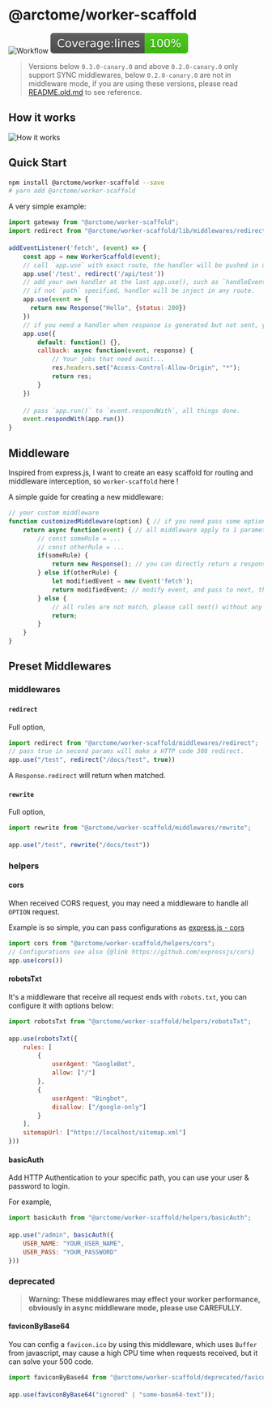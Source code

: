 # @arctome/worker-scaffold

![Workflow](https://github.com/arctome/worker-scaffold/workflows/Publish/badge.svg)
![Coverage](./coverage/badge-lines.svg)

> Versions below `0.3.0-canary.0` and above `0.2.0-canary.0` only support SYNC middlewares, below `0.2.0-canary.0` are not in middleware mode, if you are using these versions, please read [README.old.md](https://github.com/arctome/worker-scaffold/blob/main/README.old.md) to see reference.

## How it works

![How it works](https://lucid.app/publicSegments/view/74a1b7f0-b008-430f-8f3b-25c6831ae2c9/image.jpeg)

## Quick Start

```bash
npm install @arctome/worker-scaffold --save
# yarn add @arctome/worker-scaffold
```

A very simple example:

```javascript
import gateway from "@arctome/worker-scaffold";
import redirect from "@arctome/worker-scaffold/lib/middlewares/redirect";

addEventListener('fetch', (event) => {
    const app = new WorkerScaffold(event);
    // call `app.use` with exact route, the handler will be pushed in quene.
    app.use('/test', redirect('/api/test'))
    // add your own handler at the last app.use(), such as `handleEvent` or `getAssestFromKV`.
    // if not `path` specified, handler will be inject in any route.
    app.use(event => {
      return new Response("Hello", {status: 200})
    })
    // if you need a handler when response is generated but not sent, you can pass a bundle of functions contains `default` & `callback`. `callback` funciton will be called at the end.
    app.use({
        default: function() {},
        callback: async function(event, response) {
            // Your jobs that need await...
            res.headers.set("Access-Control-Allow-Origin", "*");
            return res;
        }
    })

    // pass `app.run()` to `event.respondWith`, all things done.
    event.respondWith(app.run())
}
```

## Middleware

Inspired from express.js, I want to create an easy scaffold for routing and middleware interception, so `worker-scaffold` here !

A simple guide for creating a new middleware:

```javascript
// your custom middleware
function customizedMiddleware(option) { // if you need pass some options, a wrapper is needed.
    return async function(event) { // all middleware apply to 1 parameters, event;
        // const someRule = ...
        // const otherRule = ...
        if(someRule) {
            return new Response(); // you can directly return a response when matched
        } else if(otherRule) {
            let modifiedEvent = new Event('fetch');
            return modifiedEvent; // modify event, and pass to next, this modification will not lose
        } else {
            // all rules are not match, please call next() without any param
            return;
        }
    }
}
```

## Preset Middlewares

### middlewares

#### `redirect`

Full option,

```javascript
import redirect from "@arctome/worker-scaffold/middlewares/redirect";
// pass true in second params will make a HTTP code 308 redirect.
app.use("/test", redirect("/docs/test", true))
```

A `Response.redirect` will return when matched.

#### `rewrite`

Full option,

```javascript
import rewrite from "@arctome/worker-scaffold/middlewares/rewrite";

app.use("/test", rewrite("/docs/test"))
```

### helpers

#### cors

When received CORS request, you may need a middleware to handle all `OPTION` request.

Example is so simple, you can pass configurations as [express.js - cors](https://github.com/expressjs/cors)

```javascript
import cors from "@arctome/worker-scaffold/helpers/cors";
// Configurations see also {@link https://github.com/expressjs/cors}
app.use(cors())
```

#### robotsTxt

It's a middleware that receive all request ends with `robots.txt`, you can configure it with options below:

```javascript
import robotsTxt from "@arctome/worker-scaffold/helpers/robotsTxt";

app.use(robotsTxt({
    rules: [
        {
            userAgent: "GoogleBot",
            allow: ["/"]
        },
        {
            userAgent: "Bingbot",
            disallow: ["/google-only"]
        }
    ],
    sitemapUrl: ["https://localhost/sitemap.xml"]
}))
```

#### basicAuth

Add HTTP Authentication to your specific path, you can use your user & password to login.

For example,

```javascript
import basicAuth from "@arctome/worker-scaffold/helpers/basicAuth";

app.use("/admin", basicAuth({
    USER_NAME: "YOUR_USER_NAME",
    USER_PASS: "YOUR_PASSWORD"
}))
```

### deprecated

> __Warning: These middlewares may effect your worker performance, obviously in async middleware mode, please use CAREFULLY.__

#### faviconByBase64

You can config a `favicon.ico` by using this middleware, which uses `Buffer` from javascript, may cause a high CPU time when requests received, but it can solve your 500 code.

```javascript
import faviconByBase64 from "@arctome/worker-scaffold/deprecated/faviconByBase64";

app.use(faviconByBase64("ignored" | "some-base64-text"));
```
